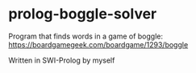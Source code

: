 # prolog-boggle-solver

Program that finds words in a game of boggle: https://boardgamegeek.com/boardgame/1293/boggle

Written in SWI-Prolog by myself
